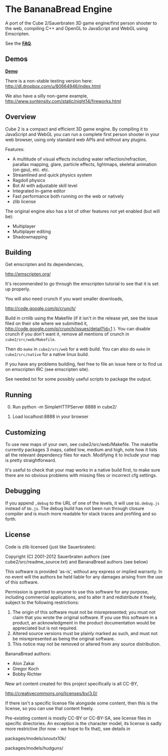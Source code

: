 
The BananaBread Engine
======================

A port of the Cube 2/Sauerbraten 3D game engine/first person shooter to the
web, compiling C++ and OpenGL to JavaScript and WebGL using Emscripten.

See the **[FAQ](https://github.com/kripken/BananaBread/wiki/FAQ)**.


Demos
-----

**[Demo](https://developer.mozilla.org/demos/detail/bananabread)**

There is a non-stable testing version here: http://dl.dropbox.com/u/80664946/index.html

We also have a silly non-game example, http://www.syntensity.com/static/night14/fireworks.html


Overview
--------

Cube 2 is a compact and efficient 3D game engine. By compiling it
to JavaScript and WebGL you can run a complete first person
shooter in your web browser, using only standard web APIs and
without any plugins.

Features:

 * A multitude of visual effects including water reflection/refraction,
   parallax mapping, glare, particle effects,
   lightmaps, skeletal animation (on gpu), etc. etc.
 * Streamlined and quick physics system
  * Ragdoll physics
 * Bot AI with adjustable skill level
 * Integrated in-game editor
 * Fast performance both running on the web or natively
 * zlib license

The original engine also has a lot of other features not yet
enabled (but will be):

 * Multiplayer
  * Multiplayer editing
 * Shadowmapping


Building
--------

Get emscripten and its dependencies,

  http://emscripten.org/

It's recommended to go through the emscripten tutorial to see that it is set
up properly.

You will also need crunch if you want smaller downloads,

  http://code.google.com/p/crunch/

Build in crnlib using the Makefile (if it isn't in the release yet, see the
issue filed on their site where we submitted it,
http://code.google.com/p/crunch/issues/detail?id=1 ). You can disable
crunch if you don't want it, remove all mentions of crunch in
`cube2/src/web/Makefile`.

Then do `make` in `cube2/src/web` for a web build. You can also do `make` in
`cube2/src/native` for a native linux build.

If you have any problems building, feel free to file an issue here or to
find us on emscripten IRC (see emscripten site).

See needed.txt for some possibly useful scripts to package the output.


Running
-------

0. Run
     python -m SimpleHTTPServer 8888
   in cube2/

1. Load localhost:8888 in your browser


Customizing
-----------

To use new maps of your own, see cube2/src/web/Makefile. The makefile currently
packages 3 maps, called low, medium and high, note how it lists all the
relevant dependency files for each. Modifying it to include your map is
pretty straightforward.

It's useful to check that your map works in a native build first, to make
sure there are no obvious problems with missing files or incorrect cfg
settings.


Debugging
---------

If you append `,debug` to the URL of one of the levels, it will use
`bb.debug.js` instead of `bb.js`. The debug build has not been run
through closure compiler and is much more readable for stack traces
and profiling and so forth.


License
-------

Code is zlib licensed (just like Sauerbraten):

Copyright (C) 2001-2012 Sauerbraten authors (see cube2/src/readme_source.txt)
and BananaBread authors (see below)

This software is provided 'as-is', without any express or implied
warranty.  In no event will the authors be held liable for any damages
arising from the use of this software.

Permission is granted to anyone to use this software for any purpose,
including commercial applications, and to alter it and redistribute it
freely, subject to the following restrictions:

1. The origin of this software must not be misrepresented; you must not
   claim that you wrote the original software. If you use this software
   in a product, an acknowledgment in the product documentation would be
   appreciated but is not required.
2. Altered source versions must be plainly marked as such, and must not be
   misrepresented as being the original software.
3. This notice may not be removed or altered from any source distribution.

BananaBread authors:

 * Alon Zakai
 * Gregor Koch
 * Bobby Richter

New art content created for this project specifically is all CC-BY,

http://creativecommons.org/licenses/by/3.0/

If there isn't a specific license file alongside some content, then this
is the license, so you can use that content freely.

Pre-existing content is mostly CC-BY or CC-BY-SA, see license files in
specific directories. An exception is the character model, its license
is sadly more restrictive (for now - we hope to fix that), see details in

  packages/models/snoutx10k/

  packages/models/hudguns/

